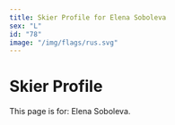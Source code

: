 ```yaml
---
title: Skier Profile for Elena Soboleva
sex: "L"
id: "78"
image: "/img/flags/rus.svg" 
---
```


# Skier Profile

This page is for: Elena Soboleva.
    
